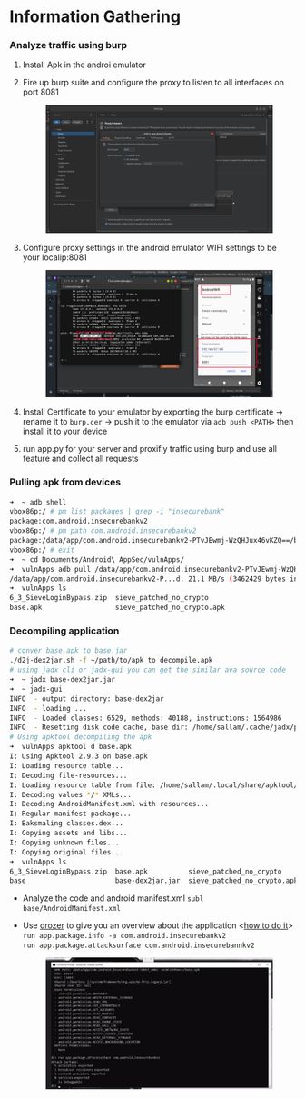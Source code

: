 # Information Gathering

### Analyze traffic using burp

1. Install Apk in the androi emulator&#x20;
2.  Fire up burp suite and configure the proxy to listen to all interfaces on port 8081

    <figure><img src="../../.gitbook/assets/image (43).png" alt=""><figcaption></figcaption></figure>
3.  Configure proxy settings in the android emulator WIFI settings to be your localip:8081

    <figure><img src="../../.gitbook/assets/image (44).png" alt=""><figcaption></figcaption></figure>
4. Install Certificate to your emulator by exporting the burp certificate -> rename it to `burp.cer` -> push it to the emulator via `adb push <PATH>` then install it to your device
5. run app.py for your server and proxifiy traffic using burp and use all feature and collect all requests

### Pulling apk from devices

```bash
➜  ~ adb shell
vbox86p:/ # pm list packages | grep -i "insecurebank"
package:com.android.insecurebankv2
vbox86p:/ # pm path com.android.insecurebankv2
package:/data/app/com.android.insecurebankv2-PTvJEwmj-WzQHJux46vKZQ==/base.apk
vbox86p:/ # exit
➜  ~ cd Documents/Android\ AppSec/vulnApps/                        
➜  vulnApps adb pull /data/app/com.android.insecurebankv2-PTvJEwmj-WzQHJux46vKZQ==/base.apk
/data/app/com.android.insecurebankv2-P...d. 21.1 MB/s (3462429 bytes in 0.157s)
➜  vulnApps ls
6_3_SieveLoginBypass.zip  sieve_patched_no_crypto
base.apk                  sieve_patched_no_crypto.apk
```

### Decompiling application

```bash
# conver base.apk to base.jar
./d2j-dex2jar.sh -f ~/path/to/apk_to_decompile.apk  
# using jadx cli or jadx-gui you can get the similar ava source code 
➜  ~ jadx base-dex2jar.jar
➜  ~ jadx-gui 
INFO  - output directory: base-dex2jar
INFO  - loading ...
INFO  - Loaded classes: 6529, methods: 40188, instructions: 1564986
INFO  - Resetting disk code cache, base dir: /home/sallam/.cache/jadx/projects/base-dex2jar-4b505a6f3e3bda1e1de8b834d5846214/code
# Using apktool decompiling the apk
➜  vulnApps apktool d base.apk 
I: Using Apktool 2.9.3 on base.apk
I: Loading resource table...
I: Decoding file-resources...
I: Loading resource table from file: /home/sallam/.local/share/apktool/framework/1.apk
I: Decoding values */* XMLs...
I: Decoding AndroidManifest.xml with resources...
I: Regular manifest package...
I: Baksmaling classes.dex...
I: Copying assets and libs...
I: Copying unknown files...
I: Copying original files...
➜  vulnApps ls
6_3_SieveLoginBypass.zip  base.apk          sieve_patched_no_crypto
base                      base-dex2jar.jar  sieve_patched_no_crypto.apk
```

* Analyze the code and android manifest.xml `subl base/AndroidManifest.xml`&#x20;
*   Use [drozer](https://github.com/WithSecureLabs/drozer) to give you an overview about the application <[how to do it](https://www.udemy.com/course/the-complete-guide-to-android-bug-bounty-penetration-tests/learn/lecture/23034166#overview)> \
    `run app.package.info -a com.android.insecurebankv2`\
    `run app.package.attacksurface com.android.insecurebannkv2`

    <figure><img src="../../.gitbook/assets/image.png" alt=""><figcaption></figcaption></figure>
